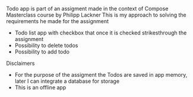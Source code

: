 Todo app is part of an assigment made in the context of Compose Masterclass course by Philipp Lackner
This is my approach to solving the requirements he made for the assignment
- Todo list app with checkbox that once it is checked strikesthrough the assignment
- Possibility to delete todos
- Possibility to add todo

Disclaimers
- For the purpose of the assigment the Todos are saved in app memory, later I can integrate a database for storage
- This is an offline app
